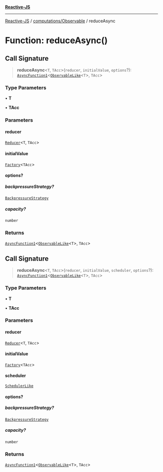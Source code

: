 [**Reactive-JS**](../../../README.md)

***

[Reactive-JS](../../../README.md) / [computations/Observable](../README.md) / reduceAsync

# Function: reduceAsync()

## Call Signature

> **reduceAsync**\<`T`, `TAcc`\>(`reducer`, `initialValue`, `options`?): [`AsyncFunction1`](../../../functions/type-aliases/AsyncFunction1.md)\<[`ObservableLike`](../../interfaces/ObservableLike.md)\<`T`\>, `TAcc`\>

### Type Parameters

• **T**

• **TAcc**

### Parameters

#### reducer

[`Reducer`](../../../functions/type-aliases/Reducer.md)\<`T`, `TAcc`\>

#### initialValue

[`Factory`](../../../functions/type-aliases/Factory.md)\<`TAcc`\>

#### options?

##### backpressureStrategy?

[`BackpressureStrategy`](../../../utils/type-aliases/BackpressureStrategy.md)

##### capacity?

`number`

### Returns

[`AsyncFunction1`](../../../functions/type-aliases/AsyncFunction1.md)\<[`ObservableLike`](../../interfaces/ObservableLike.md)\<`T`\>, `TAcc`\>

## Call Signature

> **reduceAsync**\<`T`, `TAcc`\>(`reducer`, `initialValue`, `scheduler`, `options`?): [`AsyncFunction1`](../../../functions/type-aliases/AsyncFunction1.md)\<[`ObservableLike`](../../interfaces/ObservableLike.md)\<`T`\>, `TAcc`\>

### Type Parameters

• **T**

• **TAcc**

### Parameters

#### reducer

[`Reducer`](../../../functions/type-aliases/Reducer.md)\<`T`, `TAcc`\>

#### initialValue

[`Factory`](../../../functions/type-aliases/Factory.md)\<`TAcc`\>

#### scheduler

[`SchedulerLike`](../../../utils/interfaces/SchedulerLike.md)

#### options?

##### backpressureStrategy?

[`BackpressureStrategy`](../../../utils/type-aliases/BackpressureStrategy.md)

##### capacity?

`number`

### Returns

[`AsyncFunction1`](../../../functions/type-aliases/AsyncFunction1.md)\<[`ObservableLike`](../../interfaces/ObservableLike.md)\<`T`\>, `TAcc`\>
